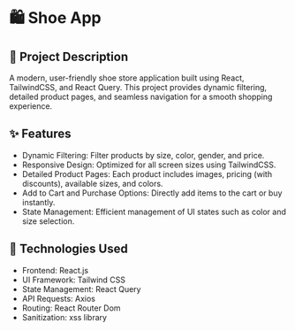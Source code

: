 # 🛍️ Shoe App

## 📖 Project Description

A modern, user-friendly shoe store application built using React, TailwindCSS, and React Query. This project provides dynamic filtering, detailed product pages, and seamless navigation for a smooth shopping experience.

## ✨ Features

- Dynamic Filtering: Filter products by size, color, gender, and price.
- Responsive Design: Optimized for all screen sizes using TailwindCSS.
- Detailed Product Pages: Each product includes images, pricing (with discounts), available sizes, and colors.
- Add to Cart and Purchase Options: Directly add items to the cart or buy instantly.
- State Management: Efficient management of UI states such as color and size selection.

## 🚀 Technologies Used

- Frontend: React.js
- UI Framework: Tailwind CSS
- State Management: React Query
- API Requests: Axios
- Routing: React Router Dom
- Sanitization: xss library

